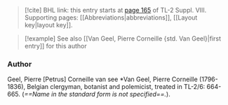 > [!cite] BHL link: this entry starts at [page 165](https://www.biodiversitylibrary.org/item/103832#page/177/mode/1up) of TL-2 Suppl. VIII.
> Supporting pages: [[Abbreviations|abbreviations]], [[Layout key|layout key]].

> [!example] See also [[Van Geel, Pierre Corneille {std. Van Geel}|first entry]] for this author

### Author

Geel, Pierre \[Petrus\] Corneille van see \*Van Geel, Pierre Corneille (1796-1836), Belgian clergyman, botanist and polemicist, treated in TL-2/6: 664-665. (*==Name in the standard form is not specified==.*).

